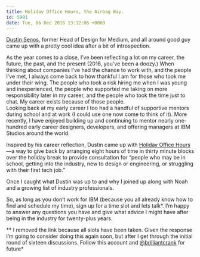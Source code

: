 ```yaml
---
title: Holiday Office Hours, the Airbag Way.
id: 5991
date: Tue, 06 Dec 2016 13:12:06 +0000
---
```


[Dustin Senos](https://medium.com/@dustin/holiday-office-hours-92ea96e6c29f), former Head of Design for Medium, and all around good guy came up with a pretty cool idea after a bit of introspection.



<div class="quote">As the year comes to a close, I’ve been reflecting a lot on my career, the future, the past, and the present (2016, you’ve been a doozy.) When thinking about companies I’ve had the chance to work with, and the people I’ve met, I always come back to how thankful I am for those who took me under their wing. The people who took a risk hiring me when I was young and inexperienced, the people who supported me taking on more responsibility later in my career, and the people who took the time just to chat. My career exists because of those people.</div>Looking back at my early career I too had a handful of supportive mentors during school and at work (I could use one now come to think of it). More recently, I have enjoyed building up and continuing to mentor nearly one-hundred early career designers, developers, and offering managers at <span class="caps">IBM</span> Studios around the world.  

Inspired by his career reflection, Dustin came up with [Holiday Office Hours](https://medium.com/@dustin/holiday-office-hours-92ea96e6c29f#.p6x90pmch)—a way to give back by arranging eight hours of time in thirty minute blocks over the holiday break to provide consultation for “people who may be in school, getting into the industry, new to design or engineering, or struggling with their first tech job.”  

Once I caught what Dustin was up to and why I joined up along with Noah and a growing list of industry professionals.  

So, as long as you don’t work for IBM (because you all already know how to find and schedule my time), sign up for a time slot and lets talk*. I’m happy to answer any questions you have and give what advice I might have after being in the industry for twenty-plus years.  

** I removed the link because all slots have been taken. Given the response I’m going to consider doing this again soon, but after I get through the initial round of sixteen discussions. Follow this account and [@brilliantcrank](https://twitter.com/brilliantcrank) for future*





